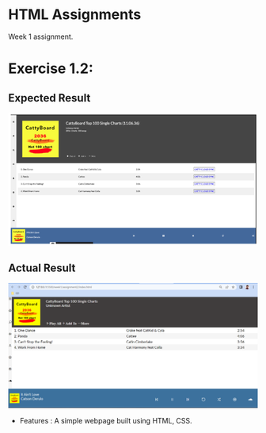 # HTML Assignments

Week 1 assignment.

# Exercise 1.2:

## Expected Result

![Expected Result](./assets/images/expectedResult.PNG "Expected Result")

## Actual Result

![Actual Result](./assets/images/actualResult.PNG "Actual Result")

- Features :
  A simple webpage built using HTML, CSS.
